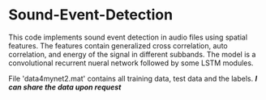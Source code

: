 # Sound-Event-Detection
This code implements sound event detection in audio files using spatial features. The features contain generalized cross correlation, auto correlation, and energy of the signal in different subbands. The model is a convolutional recurrent nueral network followed by some LSTM modules.

File 'data4mynet2.mat' contains all training data, test data and the labels. 
***I can share the data upon request***


